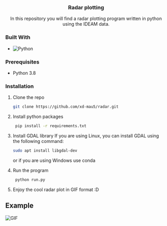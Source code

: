 <br />
<div align="center">
<h3 align="center">Radar plotting</h3>
  <p align="center">
    In this repository you will find a radar plotting program written in python using the IDEAM data.
  </p>
</div>

### Built With

* ![Python](https://img.shields.io/badge/Python-%2314354C.svg?style=for-the-badge&logo=python&logoColor=white)

### Prerequisites

* Python 3.8

### Installation

1. Clone the repo
   ```sh
   git clone https://github.com/xd-mau5/radar.git
   ```
2. Install python packages
   ```sh
    pip install -r requirements.txt
    ```
3. Install GDAL library
  If you are using Linux, you can install GDAL using the following command:
    ```sh
    sudo apt install libgdal-dev
    ```
    or if you are using Windows use conda
    
4. Run the program
    ```sh
     python run.py
     ```
5. Enjoy the cool radar plot in GIF format :D

<!-- USAGE EXAMPLES -->
## Example

![GIF](Corozal.gif)
